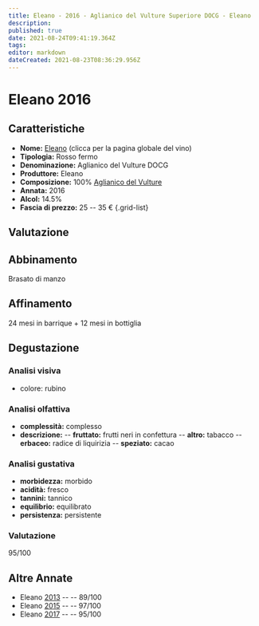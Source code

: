 ```yaml
---
title: Eleano - 2016 - Aglianico del Vulture Superiore DOCG - Eleano
description: 
published: true
date: 2021-08-24T09:41:19.364Z
tags: 
editor: markdown
dateCreated: 2021-08-23T08:36:29.956Z
---
```


# Eleano 2016

## Caratteristiche
- **Nome:** [Eleano](/vini/Italia/Basilicata/Eleano/Eleano/scheda-globale) (clicca per la pagina globale del vino) 
- **Tipologia:** Rosso fermo
- **Denominazione:** Aglianico del Vulture DOCG 
- **Produttore:** Eleano 
- **Composizione:** 100% [Aglianico del Vulture](/vitigni/bacca-nera/aglianico-del-vulture)
- **Annata:** 2016
- **Alcol:** 14.5%
- **Fascia di prezzo:** 25 -- 35 €
{.grid-list}

## Valutazione

<span class="valutazione star-5"></span>

## Abbinamento
Brasato di manzo

## Affinamento
24 mesi in barrique + 12 mesi in bottiglia 

## Degustazione

### Analisi visiva
- colore: rubino

### Analisi olfattiva
- **complessità:**  complesso
- **descrizione:** 
-- **fruttato:** frutti neri in confettura
-- **altro:** tabacco
-- **erbaceo:** radice di liquirizia
-- **speziato:** cacao

### Analisi gustativa
- **morbidezza:** morbido
- **acidità:** fresco
- **tannini:** tannico
- **equilibrio:** equilibrato
- **persistenza:** persistente

### Valutazione
<span class="valutazione">95/100</span>

## Altre Annate
- Eleano [2013](/vini/Italia/Basilicata/Eleano/Eleano/2013) -- <span class="star-4"></span> -- 89/100
- Eleano [2015](/vini/Italia/Basilicata/Eleano/Eleano/2015) -- <span class="star-5"></span> -- 97/100
- Eleano [2017](/vini/Italia/Basilicata/Eleano/Eleano/2017) -- <span class="star-5"></span> -- 95/100
 